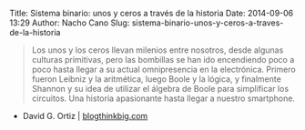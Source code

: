 Title: Sistema binario: unos y ceros a través de la historia
Date: 2014-09-06 13:29
Author: Nacho Cano
Slug: sistema-binario-unos-y-ceros-a-traves-de-la-historia

> Los unos y los ceros llevan milenios entre nosotros, desde algunas
> culturas primitivas, pero las bombillas se han ido encendiendo poco a
> poco hasta llegar a su actual omnipresencia en la electrónica. Primero
> fueron Leibniz y la aritmética, luego Boole y la lógica, y finalmente
> Shannon y su idea de utilizar el álgebra de Boole para simplificar los
> circuitos. Una historia apasionante hasta llegar a nuestro smartphone.

- David G. Ortiz | [blogthinkbig.com][]

  [blogthinkbig.com]: http://blogthinkbig.com/sistema-binario/
    "Sistema binario: unos y ceros a través de la historia"
